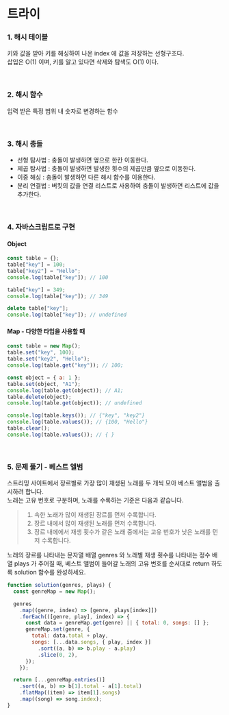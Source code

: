 # 트라이

### 1. 해시 테이블

키와 값을 받아 키를 해싱하여 나온 index 에 값을 저장하는 선형구조다.  
삽입은 O(1) 이며, 키를 알고 있다면 삭제와 탐색도 O(1) 이다.

<br/>

### 2. 해시 함수

입력 받은 특정 범위 내 숫자로 변경하는 함수

<br/>

### 3. 해시 충돌

- 선형 탐사법 : 충돌이 발생하면 옆으로 한칸 이동한다.
- 제곱 탐사법 : 충돌이 발생하면 발생한 횟수의 제곱만큼 옆으로 이동한다.
- 이중 해싱 : 충돌이 발생하면 다른 해시 함수를 이용한다.
- 분리 연결법 : 버킷의 값을 연결 리스트로 사용하여 충돌이 발생하면 리스트에 값을 추가한다.

<br/>

### 4. 자바스크립트로 구현

#### Object

```javascript
const table = {};
table["key"] = 100;
table["key2"] = "Hello";
console.log(table["key"]); // 100

table["key"] = 349;
console.log(table["key"]); // 349

delete table["key"];
console.log(table["key"]); // undefined
```

#### Map - 다양한 타입을 사용할 때

```javascript
const table = new Map();
table.set("key", 100);
table.set("key2", "Hello");
console.log(table.get("key")); // 100;

const object = { a: 1 };
table.set(object, "A1");
console.log(table.get(object)); // A1;
table.delete(object);
console.log(table.get(object)); // undefined

console.log(table.keys()); // {"key", "key2"}
console.log(table.values()); // {100, "Hello"}
table.clear();
console.log(table.values()); // { }
```

<br/>

### 5. 문제 풀기 - 베스트 앨범

스트리밍 사이트에서 장르별로 가장 많이 재생된 노래를 두 개씩 모아 베스트 앨범을 출시하려 합니다.  
노래는 고유 번호로 구분하며, 노래를 수록하는 기준은 다음과 같습니다.

> 1. 속한 노래가 많이 재생된 장르를 먼저 수록합니다.
> 2. 장르 내에서 많이 재생된 노래를 먼저 수록합니다.
> 3. 장르 내에에서 재생 횟수가 같은 노래 중에서는 고유 번호가 낮은 노래를 먼저 수록합니다.

노래의 장르를 나타내는 문자열 배열 genres 와 노래별 재생 횟수를 나타내는 정수 배열 plays 가 주어질 때,
베스트 앨범이 들어갈 노래의 고유 번호를 순서대로 return 하도록 solution 함수를 완성하세요.

```javascript
function solution(genres, plays) {
  const genreMap = new Map();

  genres
    .map((genre, index) => [genre, plays[index]])
    .forEach(([genre, play], index) => {
      const data = genreMap.get(genre) || { total: 0, songs: [] };
      genreMap.set(genre, {
        total: data.total + play,
        songs: [...data.songs, { play, index }]
          .sort((a, b) => b.play - a.play)
          .slice(0, 2),
      });
    });

  return [...genreMap.entries()]
    .sort((a, b) => b[1].total - a[1].total)
    .flatMap((item) => item[1].songs)
    .map((song) => song.index);
}
```

<br />
